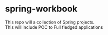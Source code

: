 # spring-workbook
This repo will a collection of Spring projects.<br/>
This will include POC to Full fledged applications 
